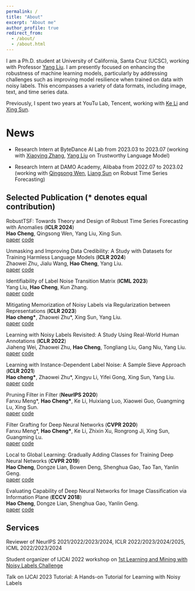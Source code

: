 ```yaml
---
permalink: /
title: "About"
excerpt: "About me"
author_profile: true
redirect_from: 
  - /about/
  - /about.html
---
```


I am a Ph.D. student at University of California, Santa Cruz (UCSC), working with
Professor [Yang Liu](http://www.yliuu.com). I am presently focused on enhancing the robustness of machine learning models, particularly by addressing challenges such as improving model resilience when trained on data with noisy labels. This encompasses a variety of data formats, including image, text, and time series data. 

Previously, I spent two years at YouTu Lab, Tencent, working with [Ke Li](https://scholar.google.com/citations?user=mfWsFM0AAAAJ&hl=en) and [Xing Sun](https://www.sunxing.org).



News
======

- Research Intern at ByteDance AI Lab from 2023.03 to 2023.07 (working with [Xiaoying Zhang](https://scholar.google.com/citations?user=lwKg4C4AAAAJ&hl=en), [Yang Liu](http://www.yliuu.com) on Trustworthy Language Model)
  
- Research Intern at DAMO Academy, Alibaba from 2022.07 to 2023.02 (working with [Qingsong Wen](https://sites.google.com/site/qingsongwen8/), [Liang Sun](https://scholar.google.com/citations?user=8JbrsgUAAAAJ&hl=en) on Robust Time Series Forecasting)

## Selected Publication (* denotes equal contribution)

RobustTSF: Towards Theory and Design of Robust Time Series Forecasting with Anomalies (**ICLR 2024**)  
**Hao Cheng**, Qingsong Wen, Yang Liu, Xing Sun.  
[paper](https://arxiv.org/abs/2402.02032) [code](https://github.com/haochenglouis/RobustTSF) 

Unmasking and Improving Data Credibility: A Study with Datasets for Training Harmless Language Models (**ICLR 2024**)  
Zhaowei Zhu, Jialu Wang, **Hao Cheng**, Yang Liu.  
[paper](https://arxiv.org/pdf/2311.11202.pdf) [code](https://github.com/Docta-ai/docta) 

Identifiability of Label Noise Transition Matrix (**ICML 2023**)  
Yang Liu, **Hao Cheng**, Kun Zhang.  
[paper](https://arxiv.org/abs/2202.02016) [code](https://github.com/UCSC-REAL/Identifiability) 

Mitigating Memorization of Noisy Labels via Regularization between Representations (**ICLR 2023**)  
**Hao cheng\***, Zhaowei Zhu\*, Xing Sun, Yang Liu.  
[paper](https://openreview.net/pdf?id=6qcYDVlVLnK) [code](https://github.com/UCSC-REAL/SelfSup_NoisyLabel)

Learning with Noisy Labels Revisited: A Study Using Real-World Human Annotations (**ICLR 2022**)  
Jiaheng Wei, Zhaowei Zhu, **Hao Cheng**, Tongliang Liu, Gang Niu, Yang Liu.  
[paper](https://arxiv.org/pdf/2110.12088.pdf) [code](http://noisylabels.com)

Learning with Instance-Dependent Label Noise: A Sample Sieve Approach (**ICLR 2021**)  
**Hao cheng\***, Zhaowei Zhu\*, Xingyu Li, Yifei Gong, Xing Sun, Yang Liu.  
[paper](https://arxiv.org/pdf/2010.02347) [code](https://github.com/haochenglouis/cores)

Pruning Filter in Filter (**NeurlPS 2020**)  
Fanxu Meng\*, **Hao Cheng\***, Ke Li, Huixiang Luo, Xiaowei Guo, Guangming Lu, Xing Sun.  
[paper](https://arxiv.org/pdf/2009.14410.pdf) [code](https://github.com/fxmeng/Pruning-Filter-in-Filter)

Filter Grafting for Deep Neural Networks (**CVPR 2020**)  
Fanxu Meng\*, **Hao Cheng\***, Ke Li, Zhixin Xu, Rongrong Ji, Xing Sun, Guangming Lu.  
[paper](https://openaccess.thecvf.com/content_CVPR_2020/papers/Meng_Filter_Grafting_for_Deep_Neural_Networks_CVPR_2020_paper.pdf) [code](https://github.com/fxmeng/filter-grafting)

Local to Global Learning: Gradually Adding Classes for Training Deep Neural Networks (**CVPR 2019**)  
**Hao Cheng**, Dongze Lian, Bowen Deng, Shenghua Gao, Tao Tan, Yanlin Geng.  
[paper](https://openaccess.thecvf.com/content_CVPR_2019/papers/Cheng_Local_to_Global_Learning_Gradually_Adding_Classes_for_Training_Deep_CVPR_2019_paper.pdf) [code](https://github.com/piratehao/Local-to-Global-Learning-for-DNNs)

Evaluating Capability of Deep Neural Networks for Image Classification via Information Plane (**ECCV 2018**)  
**Hao Cheng**, Dongze Lian, Shenghua Gao, Yanlin Geng.  
[paper](https://openaccess.thecvf.com/content_ECCV_2018/papers/Hao_Cheng_Evaluating_Capability_of_ECCV_2018_paper.pdf) [code](https://github.com/haochenglouis/ib_cnn)


## Services

Reviewer of NeurlPS 2021/2022/2023/2024, ICLR 2022/2023/2024/2025, ICML 2022/2023/2024

Student organizer of IJCAI 2022 workshop on [1st Learning and Mining with Noisy Labels Challenge](http://ucsc-real.soe.ucsc.edu:1995/Competition.html)

Talk on IJCAI 2023 Tutorial: A Hands-on Tutorial for Learning with Noisy Labels















